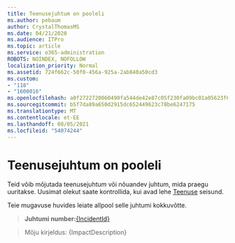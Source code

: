 ```yaml
---
title: Teenusejuhtum on pooleli
ms.author: pebaum
author: CrystalThomasMS
ms.date: 04/21/2020
ms.audience: ITPro
ms.topic: article
ms.service: o365-administration
ROBOTS: NOINDEX, NOFOLLOW
localization_priority: Normal
ms.assetid: 724f662c-50f0-456a-925a-2ab840a50cd3
ms.custom:
- "118"
- "1600016"
ms.openlocfilehash: a0f2722720060490fa544de42e87c05f230fa09bc01a05623f6d985f1f058042
ms.sourcegitcommit: b5f7da89a650d2915dc652449623c78be6247175
ms.translationtype: MT
ms.contentlocale: et-EE
ms.lasthandoff: 08/05/2021
ms.locfileid: "54074244"
---
```

# <a name="service-incident-in-progress"></a>Teenusejuhtum on pooleli

Teid võib mõjutada teenusejuhtum või nõuandev juhtum, mida praegu uuritakse. Uusimat olekut saate kontrollida, kui avad lehe [Teenuse](https://admin.microsoft.com/adminportal/home#/servicehealth) seisund.
  
Teie mugavuse huvides leiate allpool selle juhtumi kokkuvõtte.
  
> **Juhtumi number:**[{IncidentId}](https://admin.microsoft.com/adminportal/home#/servicehealth)

> Mõju kirjeldus: {ImpactDescription}
